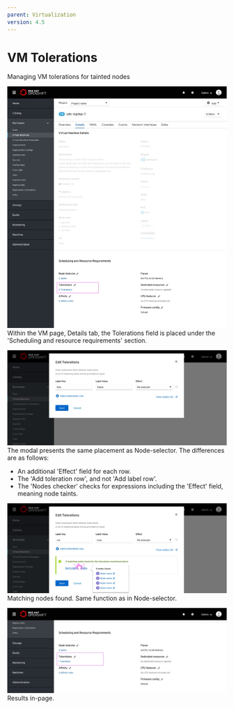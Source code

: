 ```yaml
---
parent: Virtualization
version: 4.5
---
```


# VM Tolerations

Managing VM tolerations for tainted nodes

![image name](img/Tolerations-0-0.jpg)
Within the VM page, Details tab, the Tolerations field is placed under the 'Scheduling and resource requirements' section.

![image name](img/Tolerations-1-0.jpg)
The modal presents the same placement as Node-selector.
The differences are as follows:
- An additional 'Effect' field for each row.
- The 'Add toleration row', and not 'Add label row'.
- The 'Nodes checker' checks for expressions including the 'Effect' field, meaning node taints.

![image name](img/Tolerations-1-1.jpg)
Matching nodes found.
Same function as in Node-selector.

![image name](img/Tolerations-2-0.jpg)
Results in-page.
